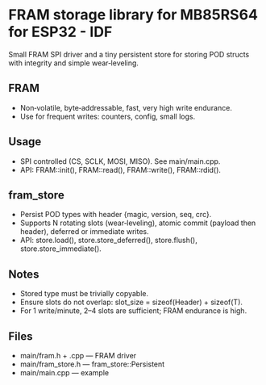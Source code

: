 # FRAM storage library for MB85RS64 for ESP32 - IDF

Small FRAM SPI driver and a tiny persistent store for storing POD structs with integrity and simple wear‑leveling.

## FRAM
- Non‑volatile, byte‑addressable, fast, very high write endurance.
- Use for frequent writes: counters, config, small logs.

## Usage
- SPI controlled (CS, SCLK, MOSI, MISO). See main/main.cpp.
- API: FRAM::init(), FRAM::read(), FRAM::write(), FRAM::rdid().

## fram_store
- Persist POD types with header {magic, version, seq, crc}.
- Supports N rotating slots (wear‑leveling), atomic commit (payload then header), deferred or immediate writes.
- API: store.load(), store.store_deferred(), store.flush(), store.store_immediate().

## Notes
- Stored type must be trivially copyable.
- Ensure slots do not overlap: slot_size = sizeof(Header) + sizeof(T).
- For 1 write/minute, 2–4 slots are sufficient; FRAM endurance is high.

## Files
- main/fram.h + .cpp — FRAM driver
- main/fram_store.h — fram_store::Persistent
- main/main.cpp — example
